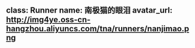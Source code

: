 class: Runner
name: 南极猫的眼泪
avatar_url: http://img4ye.oss-cn-hangzhou.aliyuncs.com/tna/runners/nanjimao.png
---
